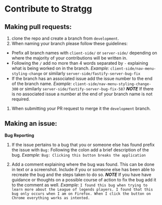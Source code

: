   # Contribute to Stratgg

 ## Making pull requests:
1. clone the repo and create a branch from `development`.
2. When naming your branch please follow these guidelines:
  - Prefix all branch names with `client-side/` or `server-side/` depending on where the majority of your contributions will be written in.
  - Following the `/` add no more than 4 words separated by `-` explaining what is being worked on in the branch. <i>Example:</i>  ```client-side/nav-menu-styling-change``` or similarly ```server-side/fastify-server-bug-fix```
   - If the branch has an associated issue add the issue number to the end of the branch name. <i>Example:</i>
 ```client-side/nav-menu-styling-change-300``` or similarly ```server-side/fastify-server-bug-fix-587```
 ***NOTE***  If there is no associated issue a number at the end of your branch name is not required.
1. When submitting your PR request to merge it the `development` branch.



## Making an issue:

<p><b>Bug Reporting</b></p>

1. If the issue pertains to a bug that you or someone else has found prefix the issue with `Bug:` Following the colon add a brief description of the bug. <i>Example:</i>
```Bug: Clicking this button breaks the application ```

2. Add a comment explaining where the bug was found. This can be done in text or a screenshot. Include if you or someone else has been able to recreate the bug and the steps taken to do so. ***NOTE*** If you have have guidance or thoughts on a possible course of action to fix the bug add it to the comment as well. <i>Example:</i>
```I found this bug when trying to learn more about the League of legends players. I found that this bug only occurs when I am on Firefox. When I click the button on Chrome everything works as intented.```
